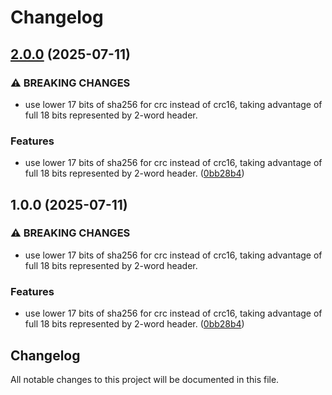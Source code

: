 # Changelog

## [2.0.0](https://github.com/merklejerk/rune-512/compare/rune-512-ts-v1.0.0...rune-512-ts-v2.0.0) (2025-07-11)


### ⚠ BREAKING CHANGES

* use lower 17 bits of sha256 for crc instead of crc16, taking advantage of full 18 bits represented by 2-word header.

### Features

* use lower 17 bits of sha256 for crc instead of crc16, taking advantage of full 18 bits represented by 2-word header. ([0bb28b4](https://github.com/merklejerk/rune-512/commit/0bb28b472642b013b8a531d2f00fc05925eed3d4))

## 1.0.0 (2025-07-11)


### ⚠ BREAKING CHANGES

* use lower 17 bits of sha256 for crc instead of crc16, taking advantage of full 18 bits represented by 2-word header.

### Features

* use lower 17 bits of sha256 for crc instead of crc16, taking advantage of full 18 bits represented by 2-word header. ([0bb28b4](https://github.com/merklejerk/rune-512/commit/0bb28b472642b013b8a531d2f00fc05925eed3d4))

## Changelog

All notable changes to this project will be documented in this file.

